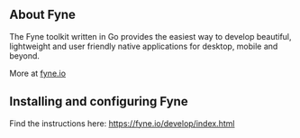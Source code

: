 ## About Fyne
The Fyne toolkit written in Go provides the easiest way to develop beautiful,
lightweight and user friendly native applications for desktop, mobile and beyond.

More at [fyne.io](https://fyne.io)

## Installing and configuring Fyne
Find the instructions here: https://fyne.io/develop/index.html
